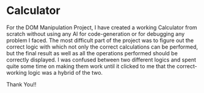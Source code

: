 # Calculator

For the DOM Manipulation Project, I have created a working Calculator from scratch without using any AI for code-generation or for debugging any problem I faced.
The most difficult part of the project was to figure out the correct logic with which not only the correct calculations can be performed, but the final result as well as all the operations performed should be correctly displayed.
I was confused between two different logics and spent quite some time on making them work until it clicked to me that the correct-working logic was a hybrid of the two.

Thank You!!
